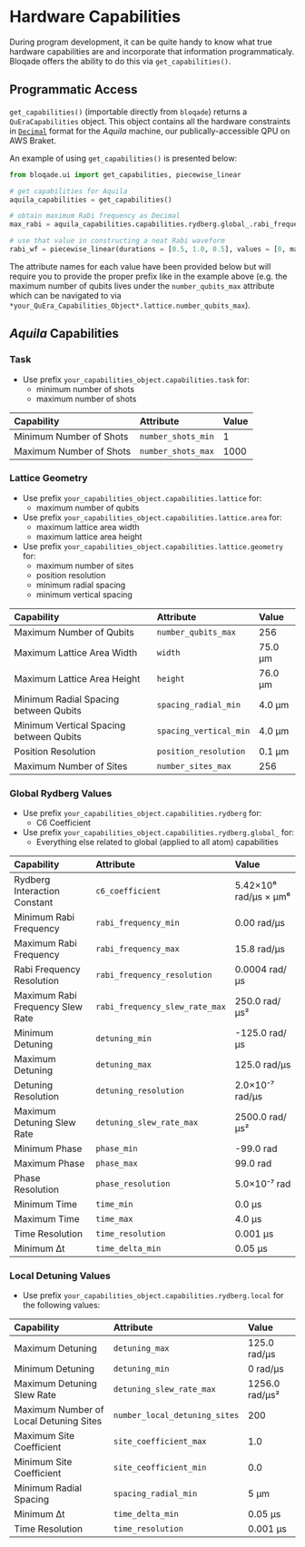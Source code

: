 # Hardware Capabilities

During program development, it can be quite handy to know what true hardware capabilities are and incorporate that information programmaticaly. Bloqade offers the ability to do this via `get_capabilities()`.

## Programmatic Access

`get_capabilities()` (importable directly from `bloqade`) returns a `QuEraCapabilities` object. This object contains all the hardware constraints in [`Decimal`](https://docs.python.org/3/library/decimal.html) format for the *Aquila* machine, our publically-accessible QPU on AWS Braket.

An example of using `get_capabilities()` is presented below:

```python
from bloqade.ui import get_capabilities, piecewise_linear

# get capabilities for Aquila
aquila_capabilities = get_capabilities()

# obtain maximum Rabi frequency as Decimal
max_rabi = aquila_capabilities.capabilities.rydberg.global_.rabi_frequency_max

# use that value in constructing a neat Rabi waveform
rabi_wf = piecewise_linear(durations = [0.5, 1.0, 0.5], values = [0, max_rabi, max_rabi, 0])
```

The attribute names for each value have been provided below but will require you to provide the proper prefix like in the example above (e.g. the maximum number of qubits lives under the `number_qubits_max` attribute which can be navigated to via `*your_QuEra_Capabilities_Object*.lattice.number_qubits_max`).


## *Aquila* Capabilities

### Task

* Use prefix `your_capabilities_object.capabilities.task` for:
    * minimum number of shots
    * maximum number of shots

| Capability              | Attribute          | Value |
|:------------------------|:-------------------|:------|
| Minimum Number of Shots | `number_shots_min` | 1     |
| Maximum Number of Shots | `number_shots_max` | 1000  |

### Lattice Geometry

* Use prefix `your_capabilities_object.capabilities.lattice` for:
    * maximum number of qubits
* Use prefix `your_capabilities_object.capabilities.lattice.area` for:
    * maximum lattice area width
    * maximum lattice area height
* Use prefix `your_capabilities_object.capabilities.lattice.geometry` for:
    * maximum number of sites
    * position resolution
    * minimum radial spacing
    * minimum vertical spacing

| Capability                              | Attribute              | Value   |
|:----------------------------------------|:-----------------------|:--------|
| Maximum Number of Qubits                | `number_qubits_max`    | 256     |
| Maximum Lattice Area Width              | `width`                | 75.0 µm |
| Maximum Lattice Area Height             | `height`               | 76.0 µm |
| Minimum Radial Spacing between Qubits   | `spacing_radial_min`   | 4.0 µm  |
| Minimum Vertical Spacing between Qubits | `spacing_vertical_min` | 4.0 µm  |
| Position Resolution                     | `position_resolution`  | 0.1 µm  |
| Maximum Number of Sites                 | `number_sites_max`     | 256     |

### Global Rydberg Values

* Use prefix `your_capabilities_object.capabilities.rydberg` for:
    * C6 Coefficient
* Use prefix `your_capabilities_object.capabilities.rydberg.global_` for:
    * Everything else related to global (applied to all atom) capabilities

| Capability                       | Attribute                      | Value                 |
|:---------------------------------|:-------------------------------|:----------------------|
| Rydberg Interaction Constant     | `c6_coefficient`               | 5.42×10⁶ rad/μs × µm⁶ |
| Minimum Rabi Frequency           | `rabi_frequency_min`           | 0.00 rad/μs           |
| Maximum Rabi Frequency           | `rabi_frequency_max`           | 15.8 rad/μs           |
| Rabi Frequency Resolution        | `rabi_frequency_resolution`    | 0.0004 rad/μs         |
| Maximum Rabi Frequency Slew Rate | `rabi_frequency_slew_rate_max` | 250.0 rad/µs²         |
| Minimum Detuning                 | `detuning_min`                 | -125.0 rad/μs         |
| Maximum Detuning                 | `detuning_max`                 | 125.0 rad/μs          |
| Detuning Resolution              | `detuning_resolution`          | 2.0×10⁻⁷ rad/μs       |
| Maximum Detuning Slew Rate       | `detuning_slew_rate_max`       | 2500.0 rad/µs²        |
| Minimum Phase                    | `phase_min`                    | -99.0 rad             |
| Maximum Phase                    | `phase_max`                    | 99.0 rad              |
| Phase Resolution                 | `phase_resolution`             | 5.0×10⁻⁷ rad          |
| Minimum Time                     | `time_min`                     | 0.0 µs                |
| Maximum Time                     | `time_max`                     | 4.0 µs                |
| Time Resolution                  | `time_resolution`              | 0.001 µs              |
| Minimum Δt                       | `time_delta_min`               | 0.05 µs               |

### Local Detuning Values

* Use prefix `your_capabilities_object.capabilities.rydberg.local` for the following values:

| Capability                             | Attribute                     | Value          |
|:---------------------------------------|:------------------------------|:---------------|
| Maximum Detuning                       | `detuning_max`                | 125.0 rad/μs   |
| Minimum Detuning                       | `detuning_min`                | 0 rad/μs       |
| Maximum Detuning Slew Rate             | `detuning_slew_rate_max`      | 1256.0 rad/µs² |
| Maximum Number of Local Detuning Sites | `number_local_detuning_sites` | 200            |
| Maximum Site Coefficient               | `site_coefficient_max`        | 1.0            |
| Minimum Site Coefficient               | `site_ceofficient_min`        | 0.0            |
| Minimum Radial Spacing                 | `spacing_radial_min`          | 5 µm           |
| Minimum Δt                             | `time_delta_min`              | 0.05 μs        |
| Time Resolution                        | `time_resolution`             | 0.001 µs       |
